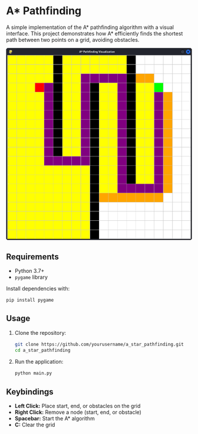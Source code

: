 # A* Pathfinding

A simple implementation of the A* pathfinding algorithm with a visual interface. This project demonstrates how A* efficiently finds the shortest path between two points on a grid, avoiding obstacles.

![App Screenshot](app_screenshot.png)

## Requirements

- Python 3.7+
- `pygame` library

Install dependencies with:

```bash
pip install pygame
```

## Usage

1. Clone the repository:
    ```bash
    git clone https://github.com/yourusername/a_star_pathfinding.git
    cd a_star_pathfinding
    ```
2. Run the application:
    ```bash
    python main.py
    ```

## Keybindings

- **Left Click:** Place start, end, or obstacles on the grid
- **Right Click:** Remove a node (start, end, or obstacle)
- **Spacebar:** Start the A* algorithm
- **C:** Clear the grid
